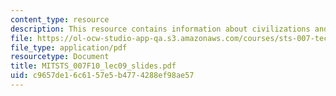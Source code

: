 ```yaml
---
content_type: resource
description: This resource contains information about civilizations and empires.
file: https://ol-ocw-studio-app-qa.s3.amazonaws.com/courses/sts-007-technology-in-history-fall-2010/c9657de16c6157e5b4774288ef98ae57_MITSTS_007F10_lec09_slides.pdf
file_type: application/pdf
resourcetype: Document
title: MITSTS_007F10_lec09_slides.pdf
uid: c9657de1-6c61-57e5-b477-4288ef98ae57
---
```

